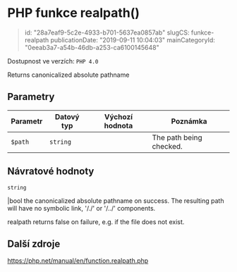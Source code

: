 PHP funkce realpath()
=====================

> id: "28a7eaf9-5c2e-4933-b701-5637ea0857ab"
> slugCS: funkce-realpath
> publicationDate: "2019-09-11 10:04:03"
> mainCategoryId: "0eeab3a7-a54b-46db-a253-ca6100145648"

Dostupnost ve verzích: `PHP 4.0`

Returns canonicalized absolute pathname


Parametry
--------------

| Parametr | Datový typ | Výchozí hodnota | Poznámka |
|-----|-----|-----|-----|
| `$path` | `string` |  | The path being checked. |


Návratové hodnoty
----------------

`string`

|bool the canonicalized absolute pathname on success. The resulting path
will have no symbolic link, '/./' or '/../' components.
</p>
<p>
realpath returns false on failure, e.g. if
the file does not exist.

Další zdroje
------------

https://php.net/manual/en/function.realpath.php
